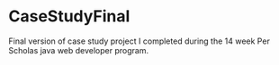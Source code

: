 # CaseStudyFinal
Final version of case study project I completed during the 14 week Per Scholas java web developer program.
